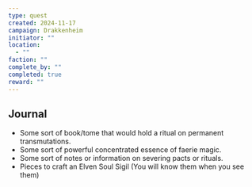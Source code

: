 ```yaml
---
type: quest
created: 2024-11-17
campaign: Drakkenheim
initiator: ""
location:
  - ""
faction: ""
complete_by: ""
completed: true
reward: ""
---
```


## Journal

- Some sort of book/tome that would hold a ritual on permanent transmutations.
- Some sort of powerful concentrated essence of faerie magic.
- Some sort of notes or information on severing pacts or rituals.
- Pieces to craft an Elven Soul Sigil (You will know them when you see them)

